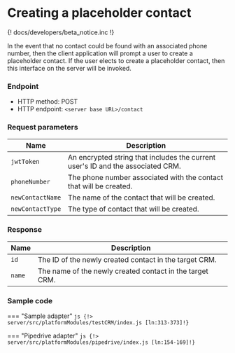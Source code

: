 # Creating a placeholder contact

{! docs/developers/beta_notice.inc !}

In the event that no contact could be found with an associated phone number, then the client application will prompt a user to create a placeholder contact. If the user elects to create a placeholder contact, then this interface on the server will be invoked. 

### Endpoint

* HTTP method: POST
* HTTP endpoint: `<server base URL>/contact`

### Request parameters

| Name             | Description                                                                     |
|------------------|---------------------------------------------------------------------------------|
| `jwtToken`       | An encrypted string that includes the current user's ID and the associated CRM. |
| `phoneNumber`    | The phone number associated with the contact that will be created.              |
| `newContactName` | The name of the contact that will be created.                                   |
| `newContactType` | The type of contact that will be created.                                       |

### Response

| Name   | Description                                              |
|--------|----------------------------------------------------------|
| `id`   | The ID of the newly created contact in the target CRM.   |
| `name` | The name of the newly created contact in the target CRM. |

### Sample code

=== "Sample adapter"
    ```js
    {!> server/src/platformModules/testCRM/index.js [ln:313-373]!}
    ```

=== "Pipedrive adapter"
    ```js
    {!> server/src/platformModules/pipedrive/index.js [ln:154-169]!}
    ```
